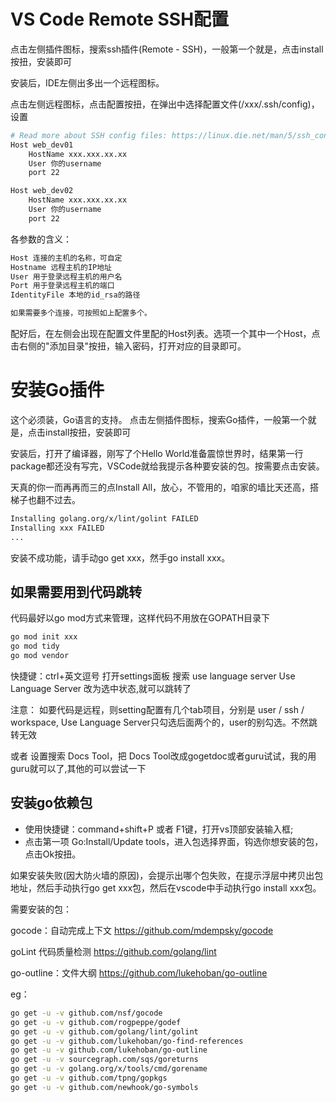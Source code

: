 

VS Code Remote SSH配置
==============
点击左侧插件图标，搜索ssh插件(Remote - SSH)，一般第一个就是，点击install按扭，安装即可

安装后，IDE左侧出多出一个远程图标。

点击左侧远程图标，点击配置按扭，在弹出中选择配置文件(/xxx/.ssh/config)，设置
```sh
# Read more about SSH config files: https://linux.die.net/man/5/ssh_config
Host web_dev01
    HostName xxx.xxx.xx.xx
    User 你的username
    port 22

Host web_dev02
    HostName xxx.xxx.xx.xx
    User 你的username
    port 22
```

各参数的含义：
```sh
Host 连接的主机的名称，可自定
Hostname 远程主机的IP地址
User 用于登录远程主机的用户名
Port 用于登录远程主机的端口
IdentityFile 本地的id_rsa的路径

如果需要多个连接，可按照如上配置多个。
```

配好后，在左侧会出现在配置文件里配的Host列表。选项一个其中一个Host，点击右侧的"添加目录"按扭，输入密码，打开对应的目录即可。




安装Go插件
==============
这个必须装，Go语言的支持。
点击左侧插件图标，搜索Go插件，一般第一个就是，点击install按扭，安装即可

安装后，打开了编译器，刚写了个Hello World准备震惊世界时，结果第一行package都还没有写完，VSCode就给我提示各种要安装的包。按需要点击安装。

天真的你一而再再而三的点Install All，放心，不管用的，咱家的墙比天还高，搭梯子也翻不过去。
```sh
Installing golang.org/x/lint/golint FAILED
Installing xxx FAILED
...
```
安装不成功能，请手动go get xxx，然手go install xxx。



如果需要用到代码跳转
-----------
代码最好以go mod方式来管理，这样代码不用放在GOPATH目录下
```sh
go mod init xxx
go mod tidy
go mod vendor
```

快捷键：ctrl+英文逗号 打开settings面板
	搜索 use language server
	Use Language Server 改为选中状态,就可以跳转了

注意：
	如要代码是远程，则setting配置有几个tab项目，分别是 user / ssh / workspace, Use Language Server只勾选后面两个的，user的别勾选。不然跳转无效

或者
设置搜索 Docs Tool，把 Docs Tool改成gogetdoc或者guru试试，我的用guru就可以了,其他的可以尝试一下


安装go依赖包
------------
- 使用快捷键：command+shift+P 或者 F1键，打开vs顶部安装输入框;
- 点击第一项 Go:Install/Update tools，进入包选择界面，钩选你想安装的包，点击Ok按扭。

如果安装失败(因大防火墙的原因)，会提示出哪个包失败，在提示浮层中拷贝出包地址，然后手动执行go get xxx包，然后在vscode中手动执行go install xxx包。


需要安装的包：  

gocode：自动完成上下文
https://github.com/mdempsky/gocode

goLint 代码质量检测
https://github.com/golang/lint

go-outline：文件大纲
https://github.com/lukehoban/go-outline

eg：
```sh
go get -u -v github.com/nsf/gocode
go get -u -v github.com/rogpeppe/godef
go get -u -v github.com/golang/lint/golint
go get -u -v github.com/lukehoban/go-find-references
go get -u -v github.com/lukehoban/go-outline
go get -u -v sourcegraph.com/sqs/goreturns
go get -u -v golang.org/x/tools/cmd/gorename
go get -u -v github.com/tpng/gopkgs
go get -u -v github.com/newhook/go-symbols
```







